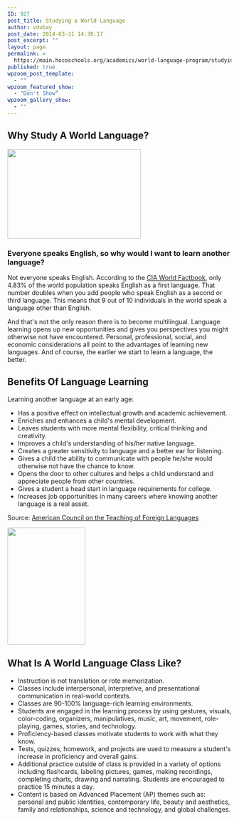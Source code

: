 ```yaml
---
ID: 927
post_title: Studying a World Language
author: vdubay
post_date: 2014-03-31 14:38:17
post_excerpt: ""
layout: page
permalink: >
  https://main.hocoschools.org/academics/world-language-program/studying/
published: true
wpzoom_post_template:
  - ""
wpzoom_featured_show:
  - "Don't Show"
wpzoom_gallery_show:
  - ""
---
```

<h2>Why Study A World Language?</h2>

<img class="pict" src="/f/academics/worldlanguages/images/woman.jpg" alt="" width="300" height="201" />

<h3>Everyone speaks English, so why would I want to learn another language?</h3>

<p>Not everyone speaks English. According to the <a href="https://www.cia.gov/library/publications/the-world-factbook/geos/xx.html" target="_blank">CIA World Factbook</a>, only 4.83% of the world population speaks English as a first language. That number doubles when you add people who speak English as a second or third language. This means that 9 out of 10 individuals in the world speak a language other than English.</p>

<p>And that's not the only reason there is to become multilingual. Language learning opens up new opportunities and gives you perspectives you might otherwise not have encountered. Personal, professional, social, and economic considerations all point to the advantages of learning new languages. And of course, the earlier we start to learn a language, the better.</p>

<h2>Benefits Of Language Learning</h2>

<p>Learning another language at an early age:</p>
<ul>
  <li>Has a positive effect on intellectual growth and academic achievement.</li>
  <li>Enriches and enhances a child's mental development.</li>
  <li>Leaves students with more mental flexibility, critical thinking and creativity.</li>
  <li>Improves a child's understanding of his/her native language.</li>
  <li>Creates a greater sensitivity to language and a better ear for listening.</li>
  <li>Gives a child the ability to communicate with people he/she would otherwise not have the chance to know.</li>
  <li>Opens the door to other cultures and helps a child understand and appreciate people from other countries.</li>
  <li>Gives a student a head start in language requirements for college.</li>
  <li>Increases job opportunities in many careers where knowing another language is a real asset.</li>
</ul>

<p>Source: <a href="http://www.actfl.org/i4a/pages/index.cfm?pageid=3651" target="_blank">American Council on the Teaching of Foreign Languages</a></em></p>

<img class="pict" src="/f/academics/worldlanguages/images/girl.jpg" alt=" " width="175" height="263" />

<h2>What Is A World Language Class Like?</h2>
<ul>
  <li>Instruction is not translation or rote memorization.</li>
  <li>Classes include interpersonal, interpretive, and presentational communication in real-world contexts.</li>
  <li>Classes are 90-100% language-rich learning environments.</li>
  <li>Students are engaged in the learning process by using gestures, visuals, color-coding, organizers, manipulatives, music, art, movement, role-playing, games, stories, and technology.</li>
  <li>Proficiency-based classes motivate students to work with what they know.</li>
  <li>Tests, quizzes, homework, and projects are used to measure a student's increase in proficiency and overall gains.</li>
  <li>Additional practice outside of class is provided in a variety of options including flashcards, labeling pictures, games, making recordings, completing charts, drawing and narrating. Students are encouraged to practice 15 minutes a day.</li>
  <li>Content is based on Advanced Placement (AP) themes such as: personal and public identities, contemporary life, beauty and aesthetics, family and relationships, science and technology, and global challenges.</li>
</ul>